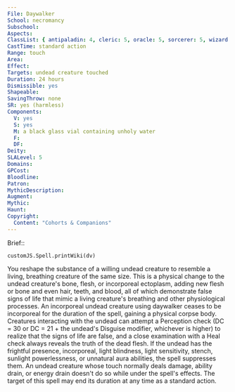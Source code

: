 ```yaml
---
File: Daywalker
School: necromancy
Subschool: 
Aspects: 
ClassList: { antipaladin: 4, cleric: 5, oracle: 5, sorcerer: 5, wizard: 5, witch: 5 }
CastTime: standard action
Range: touch
Area: 
Effect: 
Targets: undead creature touched
Duration: 24 hours
Dismissible: yes
Shapeable: 
SavingThrow: none
SR: yes (harmless)
Components:
  V: yes
  S: yes
  M: a black glass vial containing unholy water
  F: 
  DF: 
Deity: 
SLALevel: 5
Domains: 
GPCost: 
Bloodline: 
Patron: 
MythicDescription: 
Augment: 
Mythic: 
Haunt: 
Copyright:
  Content: "Cohorts & Companions"
---
```

Brief:: 

```dataviewjs
customJS.Spell.printWiki(dv)
```

You reshape the substance of a willing undead creature to resemble a living, breathing creature of the same size. This is a physical change to the undead creature's bone, flesh, or incorporeal ectoplasm, adding new flesh or bone and even hair, teeth, and blood, all of which demonstrate false signs of life that mimic a living creature's breathing and other physiological processes. An incorporeal undead creature using daywalker ceases to be incorporeal for the duration of the spell, gaining a physical corpse body. Creatures interacting with the undead can attempt a Perception check (DC = 30 or DC = 21 + the undead's Disguise modifier, whichever is higher) to realize that the signs of life are false, and a close examination with a Heal check always reveals the truth of the dead flesh.  If the undead has the frightful presence, incorporeal, light blindness, light sensitivity, stench, sunlight powerlessness, or unnatural aura abilities, the spell suppresses them. An undead creature whose touch normally deals damage, ability drain, or energy drain doesn't do so while under the spell's effects. The target of this spell may end its duration at any time as a standard action.
